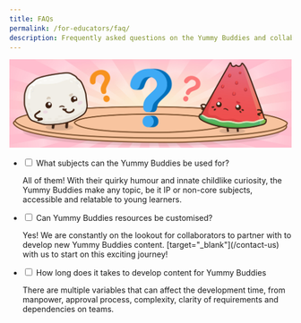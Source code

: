 ```yaml
---
title: FAQs
permalink: /for-educators/faq/
description: Frequently asked questions on the Yummy Buddies and collaboration.
---
```

![faq](/images/Website/educator_faq.jpg)

<ul class="jekyllcodex_accordion">
  
<li><input type="checkbox" id="accordion1">  
<label for="accordion1">What subjects can the Yummy Buddies be used for?
</label><div>  
<p>All of them! With their quirky humour and innate childlike curiosity, the Yummy Buddies make any topic, be it IP or non-core subjects,  accessible and relatable to young learners.
</p>  
</div></li>  
  
<li><input type="checkbox" id="accordion2">  
<label for="accordion2">Can Yummy Buddies resources be customised?
</label><div>  
<p>Yes! We are constantly on the lookout for collaborators to partner with to develop new Yummy Buddies content. [target="_blank"](/contact-us) with us to start on this exciting journey!
</p>  
</div></li>  
  
<li><input type="checkbox" id="accordion3">  
<label for="accordion3">How long does it takes to develop content for Yummy Buddies</label><div>  
<p>There are multiple variables that can affect the development time, from manpower, approval process, complexity, clarity of requirements and dependencies on teams.</p>  
</div></li>  
	
</ul>